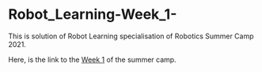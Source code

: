 # Robot_Learning-Week_1-
This is solution of Robot Learning specialisation of Robotics Summer Camp 2021.

Here, is the link to the <a href = "https://github.com/Robotics-Club-IIT-BHU/RoL-SummerCamp21/tree/main/Week%201">Week 1</a> of the summer camp.
